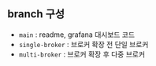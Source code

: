 ## branch 구성
- `main`  : readme, grafana 대시보드 코드
- `single-broker` : 브로커 확장 전 단일 브로커
- `multi-broker` : 브로커 확장 후 다중 브로커
